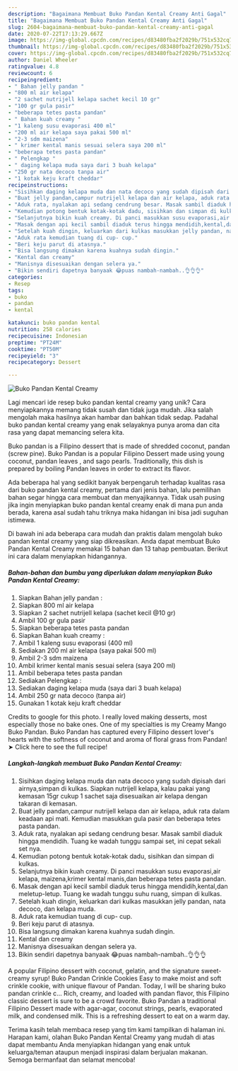 ```yaml
---
description: "Bagaimana Membuat Buko Pandan Kental Creamy Anti Gagal"
title: "Bagaimana Membuat Buko Pandan Kental Creamy Anti Gagal"
slug: 2604-bagaimana-membuat-buko-pandan-kental-creamy-anti-gagal
date: 2020-07-22T17:13:29.667Z
image: https://img-global.cpcdn.com/recipes/d83480fba2f2029b/751x532cq70/buko-pandan-kental-creamy-foto-resep-utama.jpg
thumbnail: https://img-global.cpcdn.com/recipes/d83480fba2f2029b/751x532cq70/buko-pandan-kental-creamy-foto-resep-utama.jpg
cover: https://img-global.cpcdn.com/recipes/d83480fba2f2029b/751x532cq70/buko-pandan-kental-creamy-foto-resep-utama.jpg
author: Daniel Wheeler
ratingvalue: 4.8
reviewcount: 6
recipeingredient:
- " Bahan jelly pandan "
- "800 ml air kelapa"
- "2 sachet nutrijell kelapa sachet kecil 10 gr"
- "100 gr gula pasir"
- "beberapa tetes pasta pandan"
- " Bahan kuah creamy "
- "1 kaleng susu evaporasi 400 ml"
- "200 ml air kelapa saya pakai 500 ml"
- "2-3 sdm maizena"
- " krimer kental manis sesuai selera saya 200 ml"
- "beberapa tetes pasta pandan"
- " Pelengkap "
- " daging kelapa muda saya dari 3 buah kelapa"
- "250 gr nata decoco tanpa air"
- "1 kotak keju kraft cheddar"
recipeinstructions:
- "Sisihkan daging kelapa muda dan nata decoco yang sudah dipisah dari airnya,simpan di kulkas. Siapkan nutrijell kelapa, kalau pakai yang kemasan 15gr cukup 1 sachet saja disesuaikan air kelapa dengan takaran di kemasan."
- "Buat jelly pandan,campur nutrijell kelapa dan air kelapa, aduk rata dalam keadaan api mati. Kemudian masukkan gula pasir dan beberapa tetes pasta pandan."
- "Aduk rata, nyalakan api sedang cendrung besar. Masak sambil diaduk hingga mendidih. Tuang ke wadah tunggu sampai set, ini cepat sekali set nya."
- "Kemudian potong bentuk kotak-kotak dadu, sisihkan dan simpan di kulkas."
- "Selanjutnya bikin kuah creamy. Di panci masukkan susu evaporasi,air kelapa, maizena,krimer kental manis,dan beberapa tetes pasta pandan."
- "Masak dengan api kecil sambil diaduk terus hingga mendidih,kental,dan meletup-letup. Tuang ke wadah tunggu suhu ruang, simpan di kulkas."
- "Setelah kuah dingin, keluarkan dari kulkas masukkan jelly pandan, nata decoco, dan kelapa muda."
- "Aduk rata kemudian tuang di cup- cup."
- "Beri keju parut di atasnya."
- "Bisa langsung dimakan karena kuahnya sudah dingin."
- "Kental dan creamy"
- "Manisnya disesuaikan dengan selera ya."
- "Bikin sendiri dapetnya banyaak 😂puas nambah-nambah..👌👌👌"
categories:
- Resep
tags:
- buko
- pandan
- kental

katakunci: buko pandan kental 
nutrition: 258 calories
recipecuisine: Indonesian
preptime: "PT24M"
cooktime: "PT50M"
recipeyield: "3"
recipecategory: Dessert

---
```



![Buko Pandan Kental Creamy](https://img-global.cpcdn.com/recipes/d83480fba2f2029b/751x532cq70/buko-pandan-kental-creamy-foto-resep-utama.jpg)

Lagi mencari ide resep buko pandan kental creamy yang unik? Cara menyiapkannya memang tidak susah dan tidak juga mudah. Jika salah mengolah maka hasilnya akan hambar dan bahkan tidak sedap. Padahal buko pandan kental creamy yang enak selayaknya punya aroma dan cita rasa yang dapat memancing selera kita.

Buko pandan is a Filipino dessert that is made of shredded coconut, pandan (screw pine). Buko Pandan is a popular Filipino Dessert made using young coconut, pandan leaves , and sago pearls. Traditionally, this dish is prepared by boiling Pandan leaves in order to extract its flavor.

Ada beberapa hal yang sedikit banyak berpengaruh terhadap kualitas rasa dari buko pandan kental creamy, pertama dari jenis bahan, lalu pemilihan bahan segar hingga cara membuat dan menyajikannya. Tidak usah pusing jika ingin menyiapkan buko pandan kental creamy enak di mana pun anda berada, karena asal sudah tahu triknya maka hidangan ini bisa jadi suguhan istimewa.


Di bawah ini ada beberapa cara mudah dan praktis dalam mengolah buko pandan kental creamy yang siap dikreasikan. Anda dapat membuat Buko Pandan Kental Creamy memakai 15 bahan dan 13 tahap pembuatan. Berikut ini cara dalam menyiapkan hidangannya.

<!--inarticleads1-->

##### Bahan-bahan dan bumbu yang diperlukan dalam menyiapkan Buko Pandan Kental Creamy:

1. Siapkan  Bahan jelly pandan :
1. Siapkan 800 ml air kelapa
1. Siapkan 2 sachet nutrijell kelapa (sachet kecil @10 gr)
1. Ambil 100 gr gula pasir
1. Siapkan beberapa tetes pasta pandan
1. Siapkan  Bahan kuah creamy :
1. Ambil 1 kaleng susu evaporasi (400 ml)
1. Sediakan 200 ml air kelapa (saya pakai 500 ml)
1. Ambil 2-3 sdm maizena
1. Ambil  krimer kental manis sesuai selera (saya 200 ml)
1. Ambil beberapa tetes pasta pandan
1. Sediakan  Pelengkap :
1. Sediakan  daging kelapa muda (saya dari 3 buah kelapa)
1. Ambil 250 gr nata decoco (tanpa air)
1. Gunakan 1 kotak keju kraft cheddar


Credits to google for this photo. I really loved making desserts, most especially those no bake ones. One of my specialties is my Creamy Mango Buko Pandan. Buko Pandan has captured every Filipino dessert lover&#39;s hearts with the softness of coconut and aroma of floral grass from Pandan! ➤ Click here to see the full recipe! 

<!--inarticleads2-->

##### Langkah-langkah membuat Buko Pandan Kental Creamy:

1. Sisihkan daging kelapa muda dan nata decoco yang sudah dipisah dari airnya,simpan di kulkas. Siapkan nutrijell kelapa, kalau pakai yang kemasan 15gr cukup 1 sachet saja disesuaikan air kelapa dengan takaran di kemasan.
1. Buat jelly pandan,campur nutrijell kelapa dan air kelapa, aduk rata dalam keadaan api mati. Kemudian masukkan gula pasir dan beberapa tetes pasta pandan.
1. Aduk rata, nyalakan api sedang cendrung besar. Masak sambil diaduk hingga mendidih. Tuang ke wadah tunggu sampai set, ini cepat sekali set nya.
1. Kemudian potong bentuk kotak-kotak dadu, sisihkan dan simpan di kulkas.
1. Selanjutnya bikin kuah creamy. Di panci masukkan susu evaporasi,air kelapa, maizena,krimer kental manis,dan beberapa tetes pasta pandan.
1. Masak dengan api kecil sambil diaduk terus hingga mendidih,kental,dan meletup-letup. Tuang ke wadah tunggu suhu ruang, simpan di kulkas.
1. Setelah kuah dingin, keluarkan dari kulkas masukkan jelly pandan, nata decoco, dan kelapa muda.
1. Aduk rata kemudian tuang di cup- cup.
1. Beri keju parut di atasnya.
1. Bisa langsung dimakan karena kuahnya sudah dingin.
1. Kental dan creamy
1. Manisnya disesuaikan dengan selera ya.
1. Bikin sendiri dapetnya banyaak 😂puas nambah-nambah..👌👌👌


A popular Filipino dessert with coconut, gelatin, and the signature sweet-creamy syrup! Buko Pandan Crinkle Cookies Easy to make moist and soft crinkle cookie, with unique flavour of Pandan. Today, I will be sharing buko pandan crinkle c… Rich, creamy, and loaded with pandan flavor, this Filipino classic dessert is sure to be a crowd favorite. Buko Pandan a traditional Filipino Dessert made with agar-agar, coconut strings, pearls, evaporated milk, and condensed milk. This is a refreshing dessert to eat on a warm day. 

Terima kasih telah membaca resep yang tim kami tampilkan di halaman ini. Harapan kami, olahan Buko Pandan Kental Creamy yang mudah di atas dapat membantu Anda menyiapkan hidangan yang enak untuk keluarga/teman ataupun menjadi inspirasi dalam berjualan makanan. Semoga bermanfaat dan selamat mencoba!
